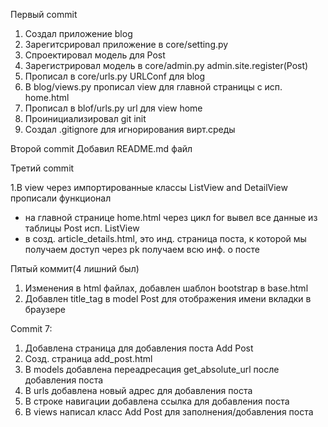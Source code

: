 Первый commit
1. Создал приложение blog
2. Зарегитсрировал приложение в core/setting.py
3. Спроектировал модель для Post
4. Зарегистрировал модель в core/admin.py 
    admin.site.register(Post)
5. Прописал в core/urls.py URLConf для blog
6. В blog/views.py прописал view для главной страницы с исп. home.html
7. Прописал в blof/urls.py url для view home
8. Проинициализировал git init 
9. Создал .gitignore для игнорирования вирт.среды

Второй commit
Добавил README.md файл

Третий commit

1.В view через импортированные классы ListView and DetailView прописали функционал
 - на главной странице home.html через цикл for вывел все данные из таблицы Post исп. ListView
 - в созд. article_details.html, это инд. страница поста, к которой мы получаем доступ через pk получаем всю инф. о посте

Пятый коммит(4 лишний был)
1. Изменения в html файлах, добавлен шаблон bootstrap в base.html
2. Добавлен title_tag  в model Post для отображения имени вкладки в браузере

Commit 7:
1. Добавлена страница для добавления поста Add Post
2. Созд. страница add_post.html
3. В models добавлена переадресация get_absolute_url после добавления поста
4. В urls добавлена новый адрес для добавления поста
5. В строке навигации добавлена ссылка для добавления поста
6. В views написал класс Add Post для заполнения/добавления поста
